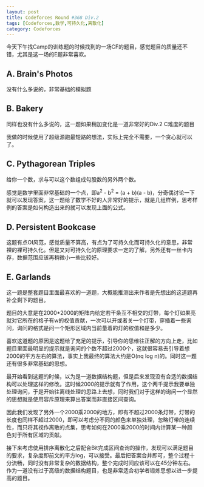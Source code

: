 ```yaml
---
layout: post
title: Codeforces Round #368 Div.2
tags: [Codeforces,数学,可持久化,离散化]
category: Codeforces
---
```


今天下午找Camp的训练题的时候找到的一场CF的题目，感觉题目的质量还不错，尤其是这一场的E题非常喜欢。

## A. Brain's Photos

没有什么多说的，非常基础的模拟题

## B. Bakery

同样也没有什么多说的，这一题如果稍加变化是一道非常好的Div.2 C难度的题目

我做的时候使用了超级源跑最短路的想法，实际上完全不需要，一个贪心就可以了。

## C. Pythagorean Triples

给你一个数，求与可以这个数组成勾股数的另外两个数。

感觉是数学里面非常基础的一个点，即a<sup>2</sup> - b<sup>2</sup> = (a + b)(a - b)，分奇偶讨论一下就可以发现答案，这一题给了数学不好的人非常好的提示，就是几组样例，思考样例的答案是如何构造出来的就可以发现上面的公式。

## D. Persistent Bookcase

这题有点OI风范，感觉质量不算高，有点为了可持久化而可持久化的意思，非常裸的裸可持久化。但是又对可持久化的原理要求一定的了解，另外还有一丝卡内存，数据范围应该再稍微小一些比较好。

## E. Garlands

这一题是整套题目里面最喜欢的一道题，大概能推测出来作者是先想出的这道题再补全剩下的题目。

题目的大意是在2000*2000的矩阵内给定若干条互不相交的灯带，每个灯如果亮就对它所在的格子有w的权值贡献，一次可以开或者关一个灯带，穿插着一些询问，询问的格式是问一个矩形区域内当前量着的灯的权值和是多少。

喜欢这道题的原因是这题给了充足的提示，引导你的思维往正解的方向上走，比如题目里面最明显的提示就是询问的个数不超过2000个，这就很容易去引导着想2000的平方左右的算法，事实上我最终的算法大约是O(nq log n)的。同时这一题还有很多非常基础的思想。

最开始看到这题的时候，以为是一道数据结构题，但是后来发现没有合适的数据结构可以处理这样的修改。这时候2000的提示就有了作用，这个两千提示我要单独处理询问，于是开始往离线处理的思路上去想，同时我们对于这样的询问一个显然的思想就是使用容斥原理来算出答案而非直接区间查询。

因此我们发现了另外一个2000乘2000的地方，即有不超过2000条灯带，灯带的长度也同样不超过2000，即可以考虑分不同的颜色来单独处理，忽略灯带的连续性，而只将其视作离散的点集，思考如何在2000乘2000的时间内计算某一种颜色对于所有区域的贡献。

接下来考虑使用排序离散化之后配合Bit完成区间查询的操作，发现可以满足题目的要求，复杂度即前文的平方log，可以接受。最后把答案合并即可，整个过程十分流畅，同时没有非常复杂的数据结构，整个完成时间应该可以在45分钟左右。作为一道没有过于高级的数据结构题目，也是非常适合初学者锻炼思想以进一步提高的题目。
